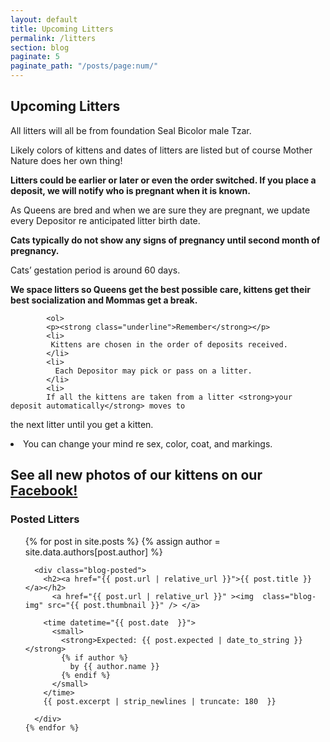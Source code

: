 ```yaml
---
layout: default
title: Upcoming Litters
permalink: /litters
section: blog
paginate: 5
paginate_path: "/posts/page:num/"
---
```


<section id="upcoming">
<div class="container-text">
<h1 class="header-2">Upcoming Litters</h1>
<p>All litters will all be from foundation Seal Bicolor male Tzar.</p>
<p>Likely colors of kittens and dates of litters are listed but of course
Mother Nature does her own thing!</p>
<p><strong>Litters could be earlier or later or even the order switched. If
you place a deposit, we will notify who is pregnant when it is
known.</strong></p>
          <p>
           As Queens are bred and when we are sure they are pregnant, we
update every Depositor re anticipated litter birth date.
          </p>
<p><strong>Cats typically do not show any signs of pregnancy until second
month of pregnancy.</strong></p>
          <p>
           Cats’ gestation period is around 60 days.
          </p>
<p><strong>We space litters so Queens get the best possible care, kittens
get their best socialization and Mommas get a break.</strong></p>
      
            <ol>
            <p><strong class="underline">Remember</strong></p>
            <li>
             Kittens are chosen in the order of deposits received.
            </li>
            <li>
              Each Depositor may pick or pass on a litter.
            </li>
            <li>
            If all the kittens are taken from a litter <strong>your deposit automatically</strong> moves to
the next litter <span class="underline">until you get a kitten.</span>
            </li>
            <li>
              You can change your mind re sex, color, coat, and markings.
            </li>
          </ol>
          <h2>See all new photos of our kittens on our 
          <a href="https://www.facebook.com/Azure-Sky-Ragdolls-2203345016408284/" target="_blank" class="nav-link icoFacebook" title="Facebook"><span class="underline">Facebook!</span></a> </h2>
        <section>
<h1 class="header-2">Posted Litters</h1>

  <ul class="posted">
    {% for post in site.posts %}
    {% assign author = site.data.authors[post.author] %}
      
      <div class="blog-posted">
        <h2><a href="{{ post.url | relative_url }}">{{ post.title }}</a></h2>
          <a href="{{ post.url | relative_url }}" ><img  class="blog-img" src="{{ post.thumbnail }}" /> </a>
        
        <time datetime="{{ post.date  }}">
          <small>
            <strong>Expected: {{ post.expected | date_to_string }}</strong>
            {% if author %}
              by {{ author.name }}
            {% endif %}
          </small>
        </time>
        {{ post.excerpt | strip_newlines | truncate: 180  }}
      
      </div>
    {% endfor %}
  </ul>
</section>
